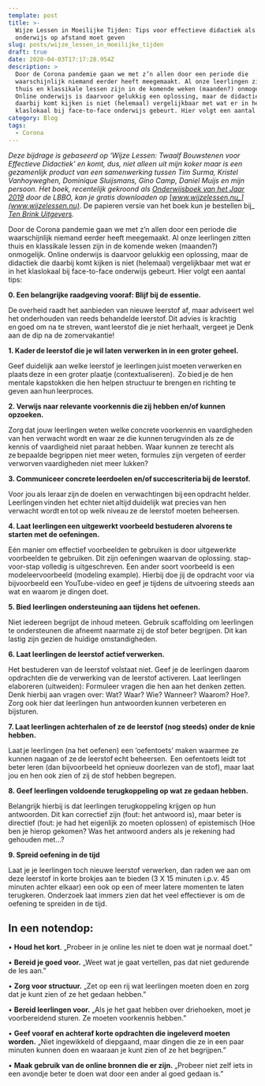 ```yaml
---
template: post
title: >-
  Wijze Lessen in Moeilijke Tijden: Tips voor effectieve didactiek als je
  onderwijs op afstand moet geven
slug: posts/wijze_lessen_in_moeilijke_tijden
draft: true
date: 2020-04-03T17:17:28.954Z
description: >
  Door de Corona pandemie gaan we met z’n allen door een periode die
  waarschijnlijk niemand eerder heeft meegemaakt. Al onze leerlingen zitten
  thuis en klassikale lessen zijn in de komende weken (maanden?) onmogelijk.
  Online onderwijs is daarvoor gelukkig een oplossing, maar de didactiek die
  daarbij komt kijken is niet (helemaal) vergelijkbaar met wat er in het
  klaslokaal bij face-to-face onderwijs gebeurt. Hier volgt een aantal tips:
category: Blog
tags:
  - Corona
---
```

_Deze bijdrage is gebaseerd op ‘Wijze Lessen: Twaalf Bouwstenen voor Effectieve Didactiek’ en komt, dus, niet alleen uit mijn koker maar is een gezamenlijk product van een samenwerking tussen Tim Surma, Kristel Vanhoyweghen, Dominique Sluijsmans, Gino Camp, Daniel Muijs en mijn persoon. Het boek, recentelijk gekroond als_ [_Onderwijsboek van het Jaar 2019_](https://www.lbbo.nl/publicaties/verkiezing-het-onderwijsboek-van-2019) _door de LBBO, kan je gratis downloaden op_ [_www.wijzelessen.nu_](www.wijzelessen.nu)_. De papieren versie van het boek kun je bestellen bij_ [_Ten Brink Uitgevers_](https://tenbrinkuitgevers.nl/wijze-lessen)_._ 

Door de Corona pandemie gaan we met z’n allen door een periode die waarschijnlijk niemand eerder heeft meegemaakt. Al onze leerlingen zitten thuis en klassikale lessen zijn in de komende weken (maanden?) onmogelijk. Online onderwijs is daarvoor gelukkig een oplossing, maar de didactiek die daarbij komt kijken is niet (helemaal) vergelijkbaar met wat er in het klaslokaal bij face-to-face onderwijs gebeurt. Hier volgt een aantal tips:

**0.	Een belangrijke raadgeving vooraf: Blijf bij de essentie.** 

De overheid raadt het aanbieden van nieuwe leerstof af, maar adviseert wel het onderhouden van reeds behandelde leerstof. Dit advies is krachtig en goed om na te streven, want leerstof die je niet herhaalt, vergeet je Denk aan de dip na de zomervakantie! 

**1.	Kader de leerstof die je wil laten verwerken in in een groter geheel.** 

Geef duidelijk aan welke leerstof je leerlingen juist moeten verwerken en plaats deze in een groter plaatje (contextualiseren).  Zo bied je de hen mentale kapstokken die hen helpen structuur te brengen en richting te geven aan hun leerproces. 

**2.	Verwijs naar relevante voorkennis die zij hebben en/of kunnen opzoeken.**   

Zorg dat jouw leerlingen weten welke concrete voorkennis en vaardigheden van hen verwacht wordt en waar ze die kunnen terugvinden als ze de kennis of vaardigheid niet paraat hebben. Waar kunnen ze terecht als ze bepaalde begrippen niet meer weten, formules zijn vergeten of eerder verworven vaardigheden niet meer lukken? 

**3.	Communiceer concrete leerdoelen en/of succescriteria bij de leerstof.**   

Voor jou als leraar zijn de doelen en verwachtingen bij een opdracht helder.  Leerlingen vinden het echter niet altijd duidelijk wat precies van hen verwacht wordt en tot op welk niveau ze de leerstof moeten beheersen. 

**4.	Laat leerlingen een uitgewerkt voorbeeld bestuderen alvorens te starten met de oefeningen.**  

Eén manier om effectief voorbeelden te gebruiken is door uitgewerkte voorbeelden te gebruiken. Dit zijn oefeningen waarvan de oplossing. stap-voor-stap volledig is uitgeschreven. Een ander soort voorbeeld is een modeleervoorbeeld (modeling example). Hierbij doe jij de opdracht voor via bijvoorbeeld een YouTube-video en geef je tijdens de uitvoering steeds aan wat en waarom je dingen doet.

**5.	Bied leerlingen ondersteuning aan tijdens het oefenen.**   

Niet iedereen begrijpt de inhoud meteen. Gebruik scaffolding om leerlingen te ondersteunen die afneemt naarmate zij de stof beter begrijpen. Dit kan lastig zijn gezien de huidige omstandigheden. 

**6.	Laat leerlingen de leerstof actief verwerken.**    

Het bestuderen van de leerstof volstaat niet. Geef je de leerlingen daarom opdrachten die de verwerking van de leerstof activeren. Laat leerlingen elaboreren (uitweiden): Formuleer vragen die hen aan het denken zetten. Denk hierbij aan vragen over: Wat? Waar? Wie? Wanneer? Waarom? Hoe?. Zorg ook hier dat leerlingen hun antwoorden kunnen verbeteren en bijsturen.  

**7.	Laat leerlingen achterhalen of ze de leerstof (nog steeds) onder de knie hebben.**

Laat je leerlingen (na het oefenen) een ‘oefentoets’ maken waarmee ze kunnen nagaan of ze de leerstof echt beheersen.  Een oefentoets leidt tot beter leren (dan bijvoorbeeld het opnieuw doorlezen van de stof), maar laat jou en hen ook zien of zij de stof hebben begrepen. 

**8.	Geef leerlingen voldoende terugkoppeling op wat ze gedaan hebben.**

Belangrijk hierbij is dat leerlingen terugkoppeling krijgen op hun antwoorden. Dit kan correctief zijn (fout: het antwoord is), maar beter is directief (fout: je had het eigenlijk zo moeten oplossen) of epistemisch (Hoe ben je hierop gekomen? Was het antwoord anders als je rekening had gehouden met…?

**9.	Spreid oefening in de tijd**

Laat je je leerlingen toch nieuwe leerstof verwerken, dan raden we aan om deze leerstof in korte brokjes aan te bieden (3 X 15 minuten i.p.v. 45 minuten achter elkaar) een ook op een of meer latere momenten te laten terugkeren. Onderzoek laat immers zien dat het veel effectiever is om de oefening te spreiden in de tijd. 

## In een notendop:

•	**Houd het kort**. „Probeer in je online les niet te doen wat je normaal doet.”

•	**Bereid je goed voor.** „Weet wat je gaat vertellen, pas dat niet gedurende de les aan.”

•	**Zorg voor structuur.** „Zet op een rij wat leerlingen moeten doen en zorg dat je kunt zien of ze het gedaan hebben.”

•	**Bereid leerlingen voor.** „Als je het gaat hebben over driehoeken, moet je voorbereidend sturen. Ze moeten voorkennis hebben.”

•	**Geef vooraf en achteraf korte opdrachten die ingeleverd moeten worden.** „Niet ingewikkeld of diepgaand, maar dingen die ze in een paar minuten kunnen doen en waaraan je kunt zien of ze het begrijpen.”

•	**Maak gebruik van de online bronnen die er zijn.** „Probeer niet zelf iets in een avondje beter te doen wat door een ander al goed gedaan is.”
